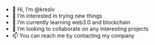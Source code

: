 - 👋 Hi, I’m @kreslv
- 👀 I’m interested in trying new things
- 🌱 I’m currently learning web3.0 and blockchain
- 💞️ I’m looking to collaborate on any interesting projects
- 📫 You can reach me by contacting my company 

<!---
kreslv/kreslv is a ✨ special ✨ repository because its `README.md` (this file) appears on your GitHub profile.
You can click the Preview link to take a look at your changes.
--->
